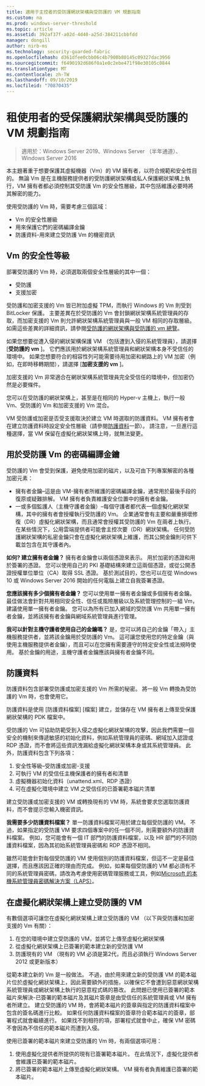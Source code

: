 ```yaml
---
title: 適用于主控者的受防護網狀架構與受防護的 VM 規劃指南
ms.custom: na
ms.prod: windows-server-threshold
ms.topic: article
ms.assetid: 392af37f-a02d-4d40-a25d-384211cbbfdd
manager: dongill
author: nirb-ms
ms.technology: security-guarded-fabric
ms.openlocfilehash: d361dfee0cbb06c4b7908b80145c09327dac3956
ms.sourcegitcommit: f6490192d686f0a1e0c2ebe471f98e30105c0844
ms.translationtype: MT
ms.contentlocale: zh-TW
ms.lasthandoff: 09/10/2019
ms.locfileid: "70870435"
---
```

# <a name="guarded-fabric-and-shielded-vm-planning-guide-for-tenants"></a>租使用者的受保護網狀架構與受防護的 VM 規劃指南

>適用於：Windows Server 2019、Windows Server （半年通道）、Windows Server 2016

本主題著重于想要保護其虛擬機器（Vm）的 VM 擁有者，以符合規範和安全性目的。 無論 Vm 是在主機服務提供者的受防護網狀架構或私人保護網狀架構上執行，VM 擁有者都必須控制其受防護 Vm 的安全性層級，其中包括維護必要時將其解密的能力。

使用受防護的 Vm 時，需要考慮三個區域：

- Vm 的安全性層級
- 用來保護它們的密碼編譯金鑰
- 防護資料-用來建立受防護 Vm 的機密資訊 

## <a name="security-level-for-the-vms"></a>Vm 的安全性等級

部署受防護的 Vm 時，必須選取兩個安全性層級的其中一個：

- 受防護 
- 支援加密

受防護和加密支援的 Vm 皆已附加虛擬 TPM，而執行 Windows 的 Vm 則受到 BitLocker 保護。 主要差異在於受防護的 Vm 會封鎖網狀架構系統管理員的存取，而加密支援的 Vm 則允許網狀架構系統管理員與一般 VM 相同的存取層級。 如需這些差異的詳細資訊，請參閱[受防護的網狀架構與受防護的 vm 總覽](guarded-fabric-and-shielded-vms.md)。 

如果您想要從遭入侵的網狀架構保護 VM （包括遭到入侵的系統管理員），請選擇 [**受防護的 vm** ]。 它們應該用於網狀架構系統管理員和網狀架構本身不受信任的環境中。 如果您想要符合的相容性列可能需要待用加密和網路上的 VM 加密（例如，在即時移轉期間），請選擇 [**加密支援的 vm** ]。

加密支援的 Vm 非常適合在網狀架構系統管理員完全受信任的環境中，但加密仍然是必要條件。

您可以在受防護的網狀架構上，甚至是在相同的 Hyper-v 主機上，執行一般 Vm、受防護的 Vm 和加密支援的 Vm 混合。 

VM 受防護或加密是否受支援取決於建立 VM 時選取的防護資料。 VM 擁有者會在建立防護資料時設定安全性層級（請參閱[防護資料](#shielding-data)一節）。
請注意，一旦進行這種選擇，當 VM 保留在虛擬化網狀架構上時，就無法變更。

## <a name="cryptographic-keys-used-for-shielded-vms"></a>用於受防護 Vm 的密碼編譯金鑰

受防護的 Vm 會受到保護，避免使用加密的磁片，以及可由下列專案解密的各種加密元素：

- 擁有者金鑰–這是由 VM-擁有者所維護的密碼編譯金鑰，通常用於最後手段的復原或疑難排解。 VM 擁有者負責維護安全位置中的擁有者金鑰。
- 一或多個監護人（主機守護者金鑰）–每個守護者都代表一個虛擬化網狀架構，其中的擁有者會授權執行受防護的 Vm。 企業通常會有主要和嚴重損壞修復（DR）虛擬化網狀架構，而且通常會授權其受防護的 Vm 在兩者上執行。 在某些情況下，公用雲端提供者可能會主控次要（DR）網狀架構。 任何受防護網狀架構的私密金鑰只會在虛擬化網狀架構上維護，而其公開金鑰則可供下載並包含在其守護者內。 

**如何? 建立擁有者金鑰？** 擁有者金鑰會以兩個憑證來表示。 用於加密的憑證和用於簽署的憑證。 您可以使用自己的 PKI 基礎結構來建立這兩個憑證，或從公開憑證授權單位單位（CA）取得 SSL 憑證。 基於測試目的，您也可以在從 Windows 10 或 Windows Server 2016 開始的任何電腦上建立自我簽署憑證。

**您應該擁有多少個擁有者金鑰？** 您可以使用單一擁有者金鑰或多個擁有者金鑰。 最佳做法會針對共用相同安全性、信任或風險層級以及系統管理控制的一組 Vm，建議使用單一擁有者金鑰。 您可以為所有已加入網域的受防護 Vm 共用單一擁有者金鑰，並將該擁有者金鑰與網域系統管理員進行管理。

**我可以針對主機守護者使用自己的金鑰嗎？** 是，您可以將自己的金鑰「帶入」主機服務提供者，並將該金鑰用於受防護的 Vm。 這可讓您使用您的特定金鑰（與使用主機服務提供者金鑰），而且可以在您擁有需要遵守的特定安全性或法規時使用。 基於金鑰的用途，主機守護者金鑰應該與擁有者金鑰不同。

## <a name="shielding-data"></a>防護資料

防護資料包含部署受防護或加密支援的 Vm 所需的秘密。 將一般 Vm 轉換為受防護的 Vm 時，也會使用它。

防護資料是使用 [防護資料檔案] [檔案] 建立，並儲存在 VM 擁有者上傳至受保護網狀架構的 PDK 檔案中。

受防護的 Vm 可協助防範受到入侵之虛擬化網狀架構的攻擊，因此我們需要一個安全的機制來傳遞敏感的初始化資料，例如系統管理員的密碼、網域加入認證或 RDP 憑證，而不會將這些資訊洩漏給虛擬化網狀架構本身或其系統管理員。 此外，防護資料包含下列各項：

1. 安全性等級–受防護或加密-支援
2. 可執行 VM 的受信任主機保護者的擁有者和清單
3. 虛擬機器初始化資料（unattend.xml、RDP 憑證）
4. 可在虛擬化環境中建立 VM 之受信任的已簽署範本磁片清單 

建立受防護或加密支援的 VM 或轉換現有的 VM 時，系統會要求您選取防護資料，而不會提示您輸入機密資訊。

**我需要多少防護資料檔案？** 單一防護資料檔案可用於建立每個受防護的 VM。 不過，如果指定的受防護 VM 要求四個專案中的任一個不同，則需要額外的防護資料檔案。 例如，您可能會有一個 IT 部門的防護資料檔案，以及 HR 部門的不同防護資料檔案，因為其初始系統管理員密碼和 RDP 憑證不相同。

雖然可能會針對每個受防護的 VM 使用個別的防護資料檔案，但這不一定是最佳選擇，而且應該因正確的理由而完成。 例如，如果每個受防護的 VM 都必須有不同的系統管理員密碼，請改為考慮使用密碼管理服務或工具，例如[Microsoft 的本機系統管理員密碼解決方案（LAPS）](https://www.microsoft.com/en-us/download/details.aspx?id=46899)。

## <a name="creating-a-shielded-vm-on-a-virtualization-fabric"></a>在虛擬化網狀架構上建立受防護的 VM

有數個選項可讓您在虛擬化網狀架構上建立受防護的 VM （以下與受防護和加密支援的 Vm 有關）：

1. 在您的環境中建立受防護的 VM，並將它上傳至虛擬化網狀架構
2. 從虛擬化網狀架構上已簽署的範本建立新的受防護 VM
3. 防護現有的 VM （現有的 VM 必須是第2代，而且必須執行 Windows Server 2012 或更新版本）

從範本建立新的 Vm 是一般做法。 不過，由於用來建立新的受防護 VM 的範本磁片位於虛擬化網狀架構上，因此需要額外的措施，以確保它不會遭到惡意網狀架構系統管理員或網狀架構上執行的惡意程式碼的篡改。 此問題已使用已簽署的範本磁片來解決-已簽署的範本磁片及其磁片簽章是由受信任的系統管理員或 VM 擁有者所建立。 建立受防護的 VM 時，會將範本磁片的簽章與指定的防護資料檔案中包含的簽名碼進行比較。 如果任何防護資料檔案的簽章符合範本磁片的簽章，部署程式就會繼續進行。 如果找不到相符的項，部署程式就會中止，確保 VM 密碼不會因為不信任的範本磁片而遭到入侵。

使用已簽署的範本磁片來建立受防護的 Vm 時，有兩個選項可用：

1. 使用虛擬化提供者所提供的現有已簽署範本磁片。 在此情況下，虛擬化提供者會維護已簽署的範本磁片。
2. 將已簽署的範本磁片上傳至虛擬化網狀架構。 VM 擁有者負責維護已簽署的範本磁片。 


